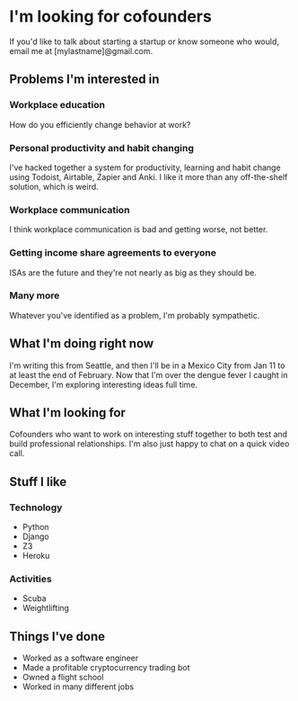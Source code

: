 # I'm looking for cofounders

If you'd like to talk about starting a startup or know someone who would, email me at \[mylastname\]@gmail.com.

## Problems I'm interested in

### Workplace education
How do you efficiently change behavior at work?

### Personal productivity and habit changing
I've hacked together a system for productivity, learning and habit change using Todoist, Airtable, Zapier and Anki. I like it more than any off-the-shelf solution, which is weird. 

### Workplace communication
I think workplace communication is bad and getting worse, not better. 

### Getting income share agreements to everyone
ISAs are the future and they're not nearly as big as they should be.

### Many more
Whatever you've identified as a problem, I'm probably sympathetic. 

## What I'm doing right now
I'm writing this from Seattle, and then I'll be in a Mexico City from Jan 11 to at least the end of February. Now that I'm over the dengue fever I caught in December, I'm exploring interesting ideas full time.

## What I'm looking for
Cofounders who want to work on interesting stuff together to both test and build professional relationships. I'm also just happy to chat on a quick video call. 

## Stuff I like
### Technology
 * Python
 * Django
 * Z3
 * Heroku

### Activities
 * Scuba
 * Weightlifting
 
## Things I've done
 * Worked as a software engineer
 * Made a profitable cryptocurrency trading bot
 * Owned a flight school
 * Worked in many different jobs
